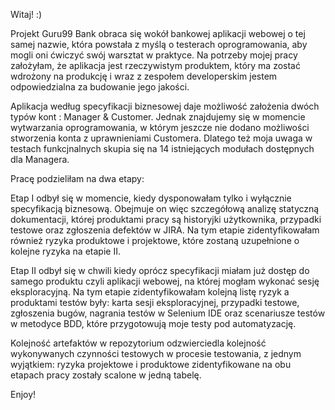 Witaj! :)

Projekt Guru99 Bank obraca się wokół bankowej aplikacji webowej o tej samej nazwie, która powstała z myślą o testerach oprogramowania, aby mogli oni ćwiczyć swój warsztat w praktyce. Na potrzeby mojej pracy założyłam, że aplikacja jest rzeczywistym produktem, który ma zostać wdrożony na produkcję i wraz z zespołem developerskim jestem odpowiedzialna za budowanie jego jakości.

Aplikacja według specyfikacji biznesowej daje możliwość założenia dwóch typów kont : Manager & Customer. Jednak znajdujemy się w momencie wytwarzania oprogramowania, w którym jeszcze nie dodano możliwości stworzenia konta z uprawnieniami Customera. Dlatego też moja uwaga w testach funkcjnalnych skupia się na 14 istniejących modułach dostępnych dla Managera.


Pracę podzieliłam na dwa etapy:

Etap I odbył się w momencie, kiedy dysponowałam tylko i wyłącznie specyfikacją biznesową.
Obejmuje on więc szczegółową analizę statyczną dokumentacji, której produktami pracy są historyjki użytkownika, przypadki testowe oraz zgłoszenia defektów w JIRA. Na tym etapie zidentyfikowałam również ryzyka produktowe i projektowe, które zostaną uzupełnione o kolejne ryzyka na etapie II.

Etap II odbył się w chwili kiedy oprócz specyfikacji miałam już dostęp do samego produktu czyli aplikacji webowej, na której mogłam wykonać sesję eksploracyjną. Na tym etapie zidentyfikowałam kolejną listę ryzyk a produktami testów były: karta sesji eksploracyjnej, przypadki testowe, zgłoszenia bugów, nagrania testów w Selenium IDE oraz scenariusze testów w metodyce BDD, które przygotowują moje testy pod automatyzację. 

Kolejność artefaktów w repozytorium odzwierciedla kolejność wykonywanych czynności testowych w procesie testowania, z jednym wyjątkiem: ryzyka projektowe i produktowe zidentyfikowane na obu etapach pracy zostały scalone w jedną tabelę.

Enjoy!

